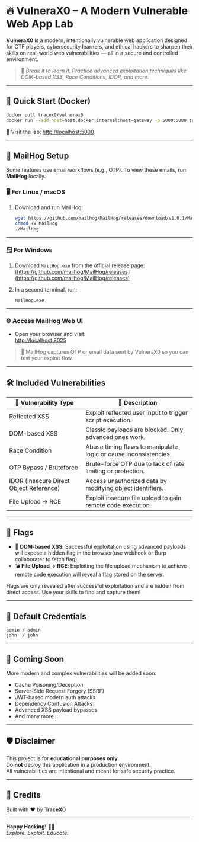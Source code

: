 # 🔥 VulneraX0 – A Modern Vulnerable Web App Lab

**VulneraX0** is a modern, intentionally vulnerable web application designed for CTF players, cybersecurity learners, and ethical hackers to sharpen their skills on real-world web vulnerabilities — all in a secure and controlled environment.

> 🎯 *Break it to learn it. Practice advanced exploitation techniques like DOM-based XSS, Race Conditions, IDOR, and more.*

---

## 🚀 Quick Start (Docker)

```bash
docker pull tracex0/vulnerax0
docker run --add-host=host.docker.internal:host-gateway -p 5000:5000 tracex0/vulnerax0
```

🔗 Visit the lab: [http://localhost:5000](http://localhost:5000)

---

## 📧 MailHog Setup 

Some features use email workflows (e.g., OTP). To view these emails, run **MailHog** locally.

### 🖥️ For **Linux / macOS**

1. Download and run MailHog:

   ```bash
   wget https://github.com/mailhog/MailHog/releases/download/v1.0.1/MailHog_linux_amd64 -O MailHog
   chmod +x MailHog
   ./MailHog
   ```

---

### 🪟 For **Windows**

1. Download `MailHog.exe` from the official release page:  
   [https://github.com/mailhog/MailHog/releases](https://github.com/mailhog/MailHog/releases)

2. In a second terminal, run:

   ```bash
   MailHog.exe
   ```

---

### 🌐 Access MailHog Web UI

- Open your browser and visit:  
  [http://localhost:8025](http://localhost:8025)

> 🔐 MailHog captures OTP or email data sent by VulneraX0 so you can test your exploit flow.

---

## 🛠️ Included Vulnerabilities

| 🔐 Vulnerability Type                   | 📌 Description                                                                |
| --------------------------------------- | ------------------------------------------------------------------------------ |
| Reflected XSS                           | Exploit reflected user input to trigger script execution.                      |
| DOM-based XSS                           | Classic payloads are blocked. Only advanced ones work.                         |
| Race Condition                          | Abuse timing flaws to manipulate logic or cause inconsistencies.               |
| OTP Bypass / Bruteforce                 | Brute-force OTP due to lack of rate limiting or protection.                    |
| IDOR (Insecure Direct Object Reference) | Access unauthorized data by modifying object identifiers.                      |
| File Upload → RCE                       | Exploit insecure file upload to gain remote code execution.                    |

---

## 🏁 Flags

- 🧠 **DOM-based XSS**: Successful exploitation using advanced payloads will expose a hidden flag in the browser(use webhook or Burp collaborater to fetch flag).
- 💣 **File Upload → RCE**: Exploiting the file upload mechanism to achieve remote code execution will reveal a flag stored on the server.

Flags are only revealed after successful exploitation and are hidden from direct access. Use your skills to find and capture them!

---

## 👥 Default Credentials

```
admin / admin  
john  / john
```

---

## 🧠 Coming Soon

More modern and complex vulnerabilities will be added soon:

- Cache Poisoning/Deception
- Server-Side Request Forgery (SSRF)
- JWT-based modern auth attacks
- Dependency Confusion Attacks
- Advanced XSS payload bypasses
- And many more…

---

## 🛡️ Disclaimer

This project is for **educational purposes only**.  
Do **not** deploy this application in a production environment.  
All vulnerabilities are intentional and meant for safe security practice.

---

## 🙌 Credits

Built with ❤️ by **TraceX0**  

---

**Happy Hacking!** 🕵️‍♂️  
*Explore. Exploit. Educate.*

